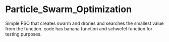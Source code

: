 # Particle_Swarm_Optimization

Simple PSO that creates swarm and drones and searches the smallest value from the function.
code has banana function and schwefel function for testing purposes.
